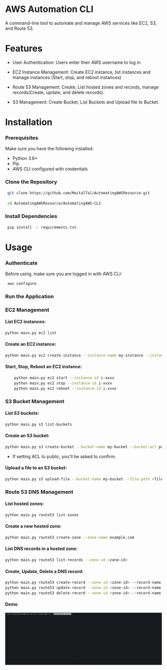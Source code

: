 # AWS Automation CLI 
A command-line tool to automate and manage AWS services like EC2, S3, and Route 53.

# Features
- User Authentication: Users enter their AWS username to log in.

- EC2 Instance Management: Create EC2 instance, list instances and manage instances (Start, stop, and reboot instances)

- Route 53 Management: Create, List hosted zones and records, manage records(Create, update, and delete records).

- S3 Management: Create Bucket, List Buckets and Upload file to Bucket.

# Installation

### Prerequisites

Make sure you have the following installed:

- Python 3.8+
- Pip
- AWS CLI configured with credentials

### Clone the Repository

```bash
 git clone https://github.com/MeitalTal/AutomatingAWSResource.git
 
 cd AutomatingAWSResource/AutomatingAWS-CLI
```

### Install Dependencies
```bash
 pip install -r requirements.txt
```

# Usage

### Authenticate
Before using, make sure you are logged in with AWS CLI:
```bash
 aws configure
```

### Run the Application

### EC2 Management

#### List EC2 instances:
```bash
python main.py ec2 list
```

#### Create an EC2 instance:

```bash
python main.py ec2 create-instance --instance-name my-instance --instance-type t3.nano --instance-ami "Ubuntu"
```

#### Start, Stop, Reboot an EC2 instance:

```bash
    python main.py ec2 start --instance-id i-xxxx 
    python main.py ec2 stop --instance-id i-xxxx
    python main.py ec2 reboot --instance-id i-xxxx
```

### S3 Bucket Management

#### List S3 buckets:

```bash
python main.py s3 list-buckets
```

#### Create an S3 bucket:
```bash
python main.py s3 create-bucket --bucket-name my-bucket --bucket-acl public
```
   - If setting ACL to public, you'll be asked to confirm.

#### Upload a file to an S3 bucket:

```bash
python main.py s3 upload-file --bucket-name my-bucket --file-path <file-path>
```

### Route 53 DNS Management

#### List hosted zones:

```bash
python main.py route53 list-zones
```

#### Create a new hosted zone:

```bash
python main.py route53 create-zone --zone-name example.com
```

#### List DNS records in a hosted zone:

```bash
python main.py route53 list-records --zone-id <zone-id>
```

#### Create, Update, Delete a DNS record:

```bash
python main.py route53 create-record --zone-id <zone-id> --record-name www.example.com --value "192.168.1.1" --ttl 300
python main.py route53 update-record --zone-id <zone-id> --record-name www.example.com --value "192.168.1.2" --ttl 300
python main.py route53 delete-record --zone-id <zone-id> --record-name www.example.com --value "192.168.1.2" --ttl 300
```

#### Demo
![Demo GIF](assets/demo.gif)

